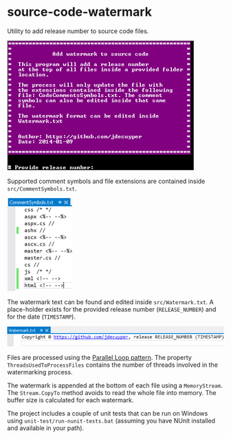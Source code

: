 source-code-watermark
=====================

Utility to add release number to source code files.

![Alt text](/img/AddWatermarkToSourceCode.png "Add watermark to source code")

Supported comment symbols and file extensions are contained inside `src/CommentSymbols.txt`.

![Alt text](/img/CommentSymbols.png "Comment symbols")

The watermark text can be found and edited inside `src/Watermark.txt`. A place-holder exists for the provided release number (`RELEASE_NUMBER`) and for the date (`TIMESTAMP`). 

![Alt text](/img/Watermark.png "Watermark text")

Files are processed using the [Parallel Loop pattern](http://msdn.microsoft.com/en-us/library/ff963552.aspx). The property `ThreadsUsedToProcessFiles` contains the number of threads involved in the watermarking process.

The watermark is appended at the bottom of each file using a `MemoryStream`. The `Stream.CopyTo` method avoids to read the whole file into memory. The buffer size is calculated for each watermark.

The project includes a couple of unit tests that can be run on Windows using `unit-test/run-nunit-tests.bat` (assuming you have NUnit installed and available in your path).